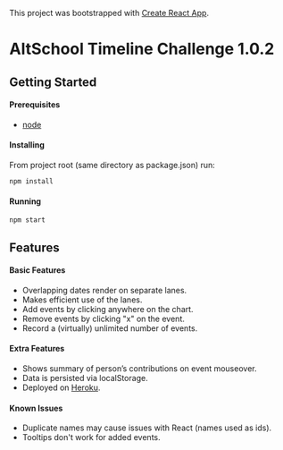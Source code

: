 This project was bootstrapped with [Create React App](https://github.com/facebookincubator/create-react-app).

# AltSchool Timeline Challenge 1.0.2

## Getting Started

#### Prerequisites

- [node](https://nodejs.org/en/download/)

#### Installing

From project root (same directory as package.json) run:
```
npm install
```

#### Running

```
npm start
```

## Features
#### Basic Features
- Overlapping dates render on separate lanes.
- Makes efficient use of the lanes.
- Add events by clicking anywhere on the chart.
- Remove events by clicking "x" on the event.
- Record a (virtually) unlimited number of events.

#### Extra Features
- Shows summary of person’s contributions on event mouseover.
- Data is persisted via localStorage.
- Deployed on [Heroku](https://altschool-timeline-si57r2gu.herokuapp.com/).

#### Known Issues
- Duplicate names may cause issues with React (names used as ids).
- Tooltips don't work for added events.
